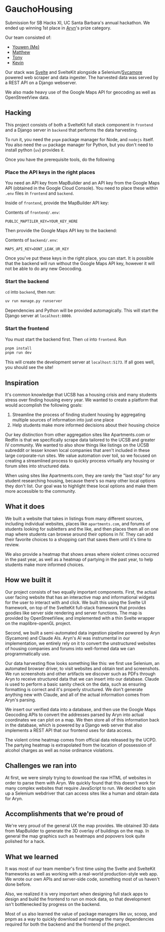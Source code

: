 # GauchoHousing

Submission for SB Hacks XI, UC Santa Barbara's annual hackathon. We ended up
winning 1st place in [Aryn](https://www.aryn.ai/)'s prize category.

Our team consisted of:

- [Youwen (Me)](https://youwen.dev)
- [Matthew](https://github.com/ANYhackerfort)
- [Tony](https://github.com/TonyL221)
- [Kevin](https://github.com/Makkerel)

Our stack was [Svelte](https://svelte.dev/) and SvelteKit alongside a
Selenium/[Sycamore](https://github.com/aryn-ai/sycamore) powered web scraper
and data ingester. The harvested data was served by a REST API on a Django
webserver.

We also made heavy use of the Google Maps API for geocoding as well as
OpenStreetView data.

## Hacking

This project consists of both a SvelteKit full stack component in `frontend`
and a Django server in `backend` that performs the data harvesting.

To run it, you need the `pnpm` package manager for Node, and `nodejs` itself.
You also need the `uv` package manager for Python, but you don't need to
install python (`uv`) provides it.

Once you have the prerequisite tools, do the following

### Place the API keys in the right places

You need an API key from MapBuilder and an API key from the Google Maps API
(obtained in the Google Cloud Console). You need to place these within `.env` files in `frontend` and `backend`.

Inside of `frontend`, provide the MapBuilder API key:

Contents of `frontend/.env`:

```
PUBLIC_MAPTILER_KEY=YOUR_KEY_HERE
```

Then provide the Google Maps API key to the backend:

Contents of `backend/.env`:

```
MAPS_API_KEY=DONT_LEAK_UR_KEY
```

Once you've put these keys in the right place, you can start. It is possible
that the backend will run without the Google Maps API key, however it will not
be able to do any new Geocoding.


### Start the backend

`cd` into `backend`, then run:

```sh
uv run manage.py runserver
```

Dependencies and Python will be provided automagically. This will start the Django server at `localhost:8000`.

### Start the frontend

You must start the backend first. Then `cd` into `frontend`. Run

```sh
pnpm install
pnpm run dev
```

This will create the development server at `localhost:5173`. If all goes well,
you should see the site!

## Inspiration

It's common knowledge that UCSB has a housing crisis and many students stress over finding housing every year. We wanted to create a platform that would accomplish the following goals:

1. Streamline the process of finding student housing by aggregating multiple sources of information into just one place
2. Help students make more informed decisions about their housing choice

Our key distinction from other aggregation sites like Apartments.com or Redfin
is that we specifically scrape data tailored to the UCSB and greater IV
community. We wanted to also show things like listings on the UCSB subreddit or
lesser known local companies that aren't included in these large corporate-run
sites. We value automation over toil, so we focused on creating a streamlined process to quickly process virtually any housing or forum sites into structured data.

When using sites like Apartments.com, they are rarely the "last stop" for any
student researching housing, because there's so many other local options they
don't list. Our goal was to highlight these local options and make them more
accessible to the community.

## What it does

We built a website that takes in listings from many different sources,
including individual websites, places like `apartments.com`, and forums of
students looking for subletters and the like, and then places them all on one
map where students can browse around their options in IV. They can add their
favorite choices to a shopping cart that saves them until it's time to review.

We also provide a heatmap that shows areas where violent crimes occurred in the
past year, as well as a heatmap of partying in the past year, to help students
make more informed choices.

## How we built it

Our project consists of two equally important components. First, the actual
user facing website that has an interactive map and informational widgets for
the user to interact with and click. We built this using the Svelte UI
framework, on top of the SvelteKit full-stack framework that provides goodies
like server side rendering and server functions. The map is provided by
OpenStreetView, and implemented with a thin Svelte wrapper on the
maplibre-openGL project.

Second, we built a semi-automated data ingestion pipeline powered by Aryn (Sycamore) and Claude AIs. Aryn's AI was instrumental in our implementation, we entirely rely on it to convert the unstructured websites of housing companies and forums into well-formed data we can programmatically use.

Our data harvesting flow looks something like this: we first use Selenium, an automated browser driver, to visit websites and obtain text and screenshots. We run screenshots and other
artifacts we discover such as PDFs through Aryn to receive structured data that
we can insert into our database. Claude is used to perform a basic sanity check
on the data, such as ensuring formatting is correct and it's properly
structured. We don't generate anything new with Claude, and all of the actual
information comes from Aryn's parsing.

We insert our verified data into a database, and then use the Google Maps
Geocoding APIs to convert the addresses parsed by Aryn into actual coordinates
we can plot on a map. We then store all of this information back in the
database, which is powered by a Django web server that also implements a REST
API that our frontend uses for data access.

The violent crime heatmap comes from official data released by the UCPD. The partying heatmap is extrapolated from the location of possession of alcohol charges as well as noise ordinance violations.

## Challenges we ran into

At first, we were simply trying to download the raw HTML of websites in order
to parse them with Aryn. We quickly found that this doesn't work for many
complex websites that require JavaScript to run. We decided to spin up a
Selenium webdriver that can access sites like a human and obtain data for Aryn.

## Accomplishments that we're proud of

We're very proud of the general UX the map provides. We obtained 3D data from
MapBuilder to generate the 3D overlay of buildings on the map. In general the
map graphics such as heatmaps and popovers look quite polished for a hack.

## What we learned

It was most of our team member's first time using the Svelte and SvelteKit
frameworks as well as working with a real-world production-style web app. We
wrote our own APIs and server-side code, something most of us haven't done
before.

Also, we realized it is very important when designing full stack apps to design
and build the frontend to run on mock data, so that development isn't
bottlenecked by progress on the backend.

Most of us also learned the value of package managers like uv, scoop, and pnpm as a way to quickly download and manage the many dependencies required for both the backend and the frontend of the project. 
